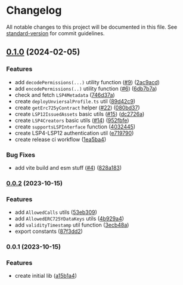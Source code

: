 # Changelog

All notable changes to this project will be documented in this file. See [standard-version](https://github.com/conventional-changelog/standard-version) for commit guidelines.

## [0.1.0](https://github.com/lukso-network/lsp-utils/compare/v0.0.2...v0.1.0) (2024-02-05)


### Features

* add `decodePermissions(...)` utility function ([#9](https://github.com/lukso-network/lsp-utils/issues/9)) ([2ac9acd](https://github.com/lukso-network/lsp-utils/commit/2ac9acd2607bf0950541db589d8eeeed55c0ef58))
* add `encodePermissions(..)` utility function ([#6](https://github.com/lukso-network/lsp-utils/issues/6)) ([6db7b7a](https://github.com/lukso-network/lsp-utils/commit/6db7b7a0583c082a7cfc2405991ac9e06eea2b84))
* check and fetch `LSP4Metadata` ([746d37a](https://github.com/lukso-network/lsp-utils/commit/746d37a42797cdcdb0c9c162575362e8dc7a8e5e))
* create `deployUnviersalProfile.ts` util ([89d42c9](https://github.com/lukso-network/lsp-utils/commit/89d42c9b333241c2beef9249c5c9369dc64778fc))
* create `getErc725yContract` helper ([#22](https://github.com/lukso-network/lsp-utils/issues/22)) ([080bd37](https://github.com/lukso-network/lsp-utils/commit/080bd3770ac9a5f25739649479c26e0953e7c2e7))
* create `LSP12IssuedAssets` basic utils ([#15](https://github.com/lukso-network/lsp-utils/issues/15)) ([dc2726a](https://github.com/lukso-network/lsp-utils/commit/dc2726a4a64a6078e837c07c06d72f7f7266067c))
* create `LSP4Creators` basic utils ([#14](https://github.com/lukso-network/lsp-utils/issues/14)) ([952fbfe](https://github.com/lukso-network/lsp-utils/commit/952fbfe301d111013fcc640839aca522ab51d231))
* create `supportsLSPInterface` function ([4032445](https://github.com/lukso-network/lsp-utils/commit/40324450ddd592db285ed0b256362e7f24847a75))
* create LSP4-LSP12 authentication util ([e719790](https://github.com/lukso-network/lsp-utils/commit/e7197900aa45f579e82c5ba7d90e8359474e532e))
* create release ci workflow ([1ea5ba4](https://github.com/lukso-network/lsp-utils/commit/1ea5ba4b74850135bd5861112d88bc08e9094a1f))


### Bug Fixes

* add vite build and esm stuff ([#4](https://github.com/lukso-network/lsp-utils/issues/4)) ([828a183](https://github.com/lukso-network/lsp-utils/commit/828a1830a69d12ab06fb9d8093884537135723c5))

### [0.0.2](https://github.com/lukso-network/lsp-utils/compare/v0.0.1...v0.0.2) (2023-10-15)

### Features

-   add `AllowedCalls` utils ([53eb309](https://github.com/lukso-network/lsp-utils/commits/53eb309538477251b8751cbecebd4bf96a71f784))
-   add `AllowedERC725YDataKeys` utils ([4b929a4](https://github.com/lukso-network/lsp-utils/commits/4b929a497ca05a3803deadbcedce788b9834be08))
-   add `validityTimestamp` util function ([3ecb48a](https://github.com/lukso-network/lsp-utils/commits/3ecb48aa8202a5f41cbab8d3cd1d70f53065aab2))
-   export constants ([87f3dd2](https://github.com/lukso-network/lsp-utils/commits/87f3dd2e9357a4bfb98a7351db94013b9b12afd4))

### 0.0.1 (2023-10-15)

### Features

-   create initial lib ([a15b1a4](https://github.com/lukso-network/lsp-utils/commits/a15b1a4ebff3c53dc18c85fecceb3ff35e918309))
